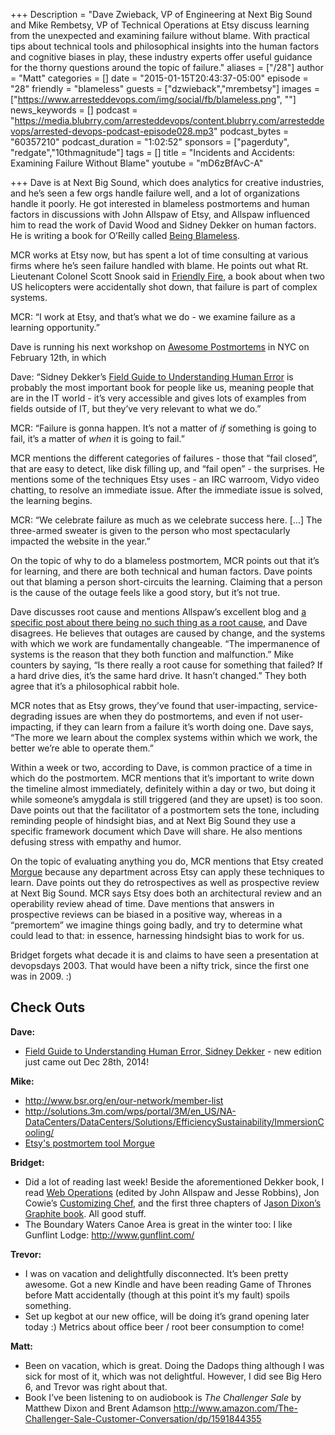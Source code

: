 +++
Description = "Dave Zwieback, VP of Engineering at Next Big Sound and Mike Rembetsy, VP of Technical Operations at Etsy discuss learning from the unexpected and examining failure without blame. With practical tips about technical tools and philosophical insights into the human factors and cognitive biases in play, these industry experts offer useful guidance for the thorny questions around the topic of failure."
aliases = ["/28"]
author = "Matt"
categories = []
date = "2015-01-15T20:43:37-05:00"
episode = "28"
friendly = "blameless"
guests = ["dzwieback","mrembetsy"]
images = ["https://www.arresteddevops.com/img/social/fb/blameless.png", ""]
news_keywords = []
podcast = "https://media.blubrry.com/arresteddevops/content.blubrry.com/arresteddevops/arrested-devops-podcast-episode028.mp3"
podcast_bytes = "60357210"
podcast_duration = "1:02:52"
sponsors = ["pagerduty", "redgate","10thmagnitude"]
tags = []
title = "Incidents and Accidents: Examining Failure Without Blame"
youtube = "mD6zBfAvC-A"

+++
Dave is at Next Big Sound, which does analytics for creative industries, and he’s seen a few orgs handle failure well, and a lot of organizations handle it poorly. He got interested in blameless postmortems and human factors in discussions with John Allspaw of Etsy, and Allspaw influenced him to read the work of David Wood and Sidney Dekker on human factors. He is writing a book for O’Reilly called <a href="http://shop.oreilly.com/product/0636920033981.do">Being Blameless</a>.

MCR works at Etsy now, but has spent a lot of time consulting at various firms where he’s seen failure handled with blame. He points out what Rt. Lieutenant Colonel Scott Snook said in <a href="http://www.amazon.com/Friendly-Fire-Accidental-Shootdown-Northern/dp/0691095183">Friendly Fire</a>, a book about when two US helicopters were accidentally shot down, that failure is part of complex systems.

MCR: “I work at Etsy, and that’s what we do - we examine failure as a learning opportunity.”

Dave is running his next workshop on <a href="http://ti.to/mindweather/awesome-postmortems-nyc-2015">Awesome Postmortems</a> in NYC on February 12th, in which

Dave: “Sidney Dekker’s <a href="http://www.amazon.com/Field-Guide-Understanding-human-Error/dp/147243904X">Field Guide to Understanding Human Error</a> is probably the most important book for people like us, meaning people that are in the IT world - it’s very accessible and gives lots of examples from fields outside of IT, but they’ve very relevant to what we do.”

MCR: “Failure is gonna happen. It’s not a matter of <i>if</i> something is going to fail, it’s a matter of <i>when</i> it is going to fail.”

MCR mentions the different categories of failures - those that “fail closed”, that are easy to detect, like disk filling up, and “fail open” - the surprises. He mentions some of the techniques Etsy uses - an IRC warroom, Vidyo video chatting, to resolve an immediate issue. After the immediate issue is solved, the learning begins.

MCR: “We celebrate failure as much as we celebrate success here. [...] The three-armed sweater is given to the person who most spectacularly impacted the website in the year.”

On the topic of why to do a blameless postmortem, MCR points out that it’s for learning, and there are both technical and human factors. Dave points out that blaming a person short-circuits the learning. Claiming that a person is the cause of the outage feels like a good story, but it’s not true.

Dave discusses root cause and mentions Allspaw’s excellent blog and <a href="http://www.kitchensoap.com/2012/02/10/each-necessary-but-only-jointly-sufficient/">a specific post about there being no such thing as a root cause</a>, and Dave disagrees. He believes that outages are caused by change, and the systems with which we work are fundamentally changeable. “The impermanence of systems is the reason that they both function and malfunction.” Mike counters by saying, “Is there really a root cause for something that failed? If a hard drive dies, it’s the same hard drive. It hasn’t changed.” They both agree that it’s a philosophical rabbit hole.

MCR notes that as Etsy grows, they’ve found that user-impacting, service-degrading issues are when they do postmortems, and even if not user-impacting, if they can learn from a failure it’s worth doing one. Dave says, “The more we learn about the complex systems within which we work, the better we’re able to operate them.”

Within a week or two, according to Dave, is common practice of a time in which do the postmortem. MCR mentions that it’s important to write down the timeline almost immediately, definitely within a day or two, but doing it while someone’s amygdala is still triggered (and they are upset) is too soon. Dave points out that the facilitator of a postmortem sets the tone, including reminding people of hindsight bias, and at Next Big Sound they use a specific framework document which Dave will share. He also mentions defusing stress with empathy and humor.

On the topic of evaluating anything you do, MCR mentions that Etsy created <a href="http://github.com/etsy/morgue">Morgue</a> because any department across Etsy can apply these techniques to learn. Dave points out they do retrospectives as well as prospective review at Next Big Sound. MCR says Etsy does both an architectural review and an operability review ahead of time. Dave mentions that answers in prospective reviews can be biased in a positive way, whereas in a “premortem” we imagine things going badly, and try to determine what could lead to that: in essence, harnessing hindsight bias to work for us.

Bridget forgets what decade it is and claims to have seen a presentation at devopsdays 2003. That would have been a nifty trick, since the first one was in 2009. :)
<h2>Check Outs</h2>
<b>Dave: </b>
<ul>
	<li><a href="http://www.amazon.com/Field-Guide-Understanding-human-Error/dp/147243904X">Field Guide to Understanding Human Error, Sidney Dekker</a> - new edition just came out Dec 28th, 2014!</li>
</ul>
<b>Mike: </b>
<ul>
	<li><a href="http://www.bsr.org/en/our-network/member-list">http://www.bsr.org/en/our-network/member-list</a></li>
	<li><a href="http://solutions.3m.com/wps/portal/3M/en_US/NA-DataCenters/DataCenters/Solutions/EfficiencySustainability/ImmersionCooling/">http://solutions.3m.com/wps/portal/3M/en_US/NA-DataCenters/DataCenters/Solutions/EfficiencySustainability/ImmersionCooling/</a></li>
	<li><a href="http://github.com/etsy/morgue">Etsy's postmortem tool Morgue</a></li>
</ul>
<b>Bridget: </b>
<ul>
	<li>Did a lot of reading last week! Beside the aforementioned Dekker book, I read <a href="http://shop.oreilly.com/product/0636920000136.do">Web Operations</a> (edited by John Allspaw and Jesse Robbins), Jon Cowie’s <a href="http://shop.oreilly.com/product/0636920032984.do">Customizing Chef</a>, and the first three chapters of J<a href="http://shop.oreilly.com/product/0636920035794.do">ason Dixon’s Graphite book</a>. All good stuff.</li>
	<li>The Boundary Waters Canoe Area is great in the winter too: I like Gunflint Lodge: <a href="http://www.gunflint.com/">http://www.gunflint.com/</a></li>
</ul>
<b>Trevor: </b>
<ul>
	<li>I was on vacation and delightfully disconnected. It’s been pretty awesome. Got a new Kindle and have been reading Game of Thrones before Matt accidentally (though at this point it’s my fault) spoils something.</li>
	<li>Set up kegbot at our new office, will be doing it’s grand opening later today :) Metrics about office beer / root beer consumption to come!</li>
</ul>
<b>Matt: </b>
<ul>
	<li>Been on vacation, which is great. Doing the Dadops thing although I was sick for most of it, which was not delightful. However, I did see Big Hero 6, and Trevor was right about that.</li>
	<li>Book I’ve been listening to on audiobook is <i>The Challenger Sale</i> by Matthew Dixon and Brent Adamson <a href="http://www.amazon.com/The-Challenger-Sale-Customer-Conversation/dp/1591844355">http://www.amazon.com/The-Challenger-Sale-Customer-Conversation/dp/1591844355</a></li>
</ul>
